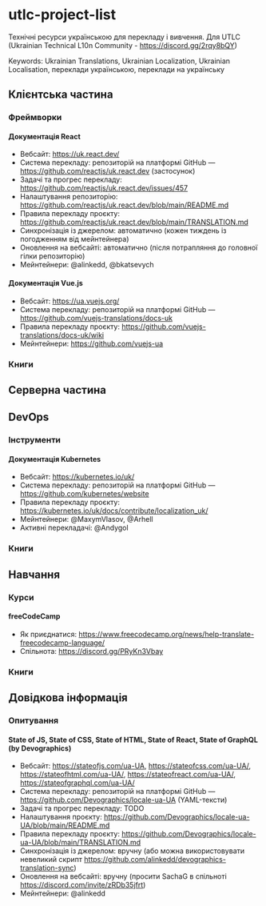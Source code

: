 # utlc-project-list

Технічні ресурси українською для перекладу і вивчення.
Для UTLC (Ukrainian Technical L10n Community - https://discord.gg/2rqy8bQY)

Keywords: Ukrainian Translations, Ukrainian Localization, Ukrainian Localisation, переклади українською, переклади на українську

## Клієнтська частина

### Фреймворки

#### Документація React
- Вебсайт: https://uk.react.dev/
- Система перекладу: репозиторій на платформі GitHub — https://github.com/reactjs/uk.react.dev (застосунок)
- Задачі та прогрес перекладу: https://github.com/reactjs/uk.react.dev/issues/457
- Налаштування репозиторію: https://github.com/reactjs/uk.react.dev/blob/main/README.md
- Правила перекладу проєкту: https://github.com/reactjs/uk.react.dev/blob/main/TRANSLATION.md
- Синхронізація із джерелом: автоматично (кожен тиждень із погодженням від мейнтейнера)
- Оновлення на вебсайті: автоматично (після потрапляння до головної гілки репозиторію)
- Мейнтейнери: @alinkedd, @bkatsevych

#### Документація Vue.js
- Вебсайт: https://ua.vuejs.org/
- Система перекладу: репозиторій на платформі GitHub — https://github.com/vuejs-translations/docs-uk
- Правила перекладу проєкту: https://github.com/vuejs-translations/docs-uk/wiki
- Мейнтейнери: https://github.com/vuejs-ua

### Книги

## Серверна частина

## DevOps

### Інструменти

#### Документація Kubernetes
- Вебсайт: https://kubernetes.io/uk/
- Система перекладу: репозиторій на платформі GitHub — https://github.com/kubernetes/website
- Правила перекладу проєкту: https://kubernetes.io/uk/docs/contribute/localization_uk/
- Мейнтейнери: @MaxymVlasov, @Arhell
- Активні перекладачі: @Andygol

### Книги

## Навчання

### Курси

#### freeCodeCamp

- Як приєднатися: https://www.freecodecamp.org/news/help-translate-freecodecamp-language/
- Спільнота: https://discord.gg/PRyKn3Vbay

### Книги

## Довідкова інформація

### Опитування

#### State of JS, State of CSS, State of HTML, State of React, State of GraphQL (by Devographics)
- Вебсайт: https://stateofjs.com/ua-UA,  https://stateofcss.com/ua-UA/, https://stateofhtml.com/ua-UA/, https://stateofreact.com/ua-UA/, https://stateofgraphql.com/ua-UA/
- Система перекладу: репозиторій на платформі GitHub — https://github.com/Devographics/locale-ua-UA (YAML-тексти)
- Задачі та прогрес перекладу: TODO
- Налаштування проєкту: https://github.com/Devographics/locale-ua-UA/blob/main/README.md
- Правила перекладу проєкту: https://github.com/Devographics/locale-ua-UA/blob/main/TRANSLATION.md
- Синхронізація із джерелом: вручну (або можна використовувати невеликий скрипт https://github.com/alinkedd/devographics-translation-sync)
- Оновлення на вебсайті: вручну (просити SachaG в спільноті https://discord.com/invite/zRDb35jfrt)
- Мейнтейнери: @alinkedd
